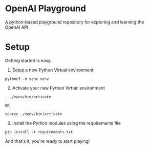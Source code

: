 # OpenAI Playground

A python-based playground repository for exploring and learning the OpenAI API

# Setup

Getting started is easy.

1. Setup a new Python Virtual environment

```
python3 -m venv venv
```

2. Activate your new Python Virtual environment

```
. ./venv/bin/activate

OR

source ./venv/bin/activate
```

3. Install the Python modules using the requirements file

```
pip install -r requirements.txt
```

And that's it, you're ready to start playing!
